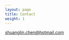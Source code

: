 ```yaml
---
layout: page
title: Contact
weight: 1
---
```


[shuanglin.chen@hotmail.com](mailto:shuanglin.chen@hotmail.com)

